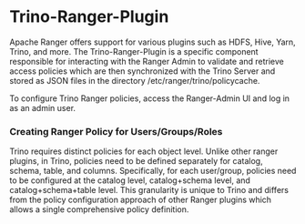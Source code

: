 # Trino-Ranger-Plugin
 
Apache Ranger offers support for various plugins such as HDFS, Hive, Yarn, Trino, and more. The Trino-Ranger-Plugin is a specific component responsible for interacting with the Ranger Admin to validate and retrieve access policies which are then synchronized with the Trino Server and stored as JSON files in the directory /etc/ranger/trino/policycache.
 
To configure Trino Ranger policies, access the Ranger-Admin UI and log in as an admin user. 
 
### Creating Ranger Policy for Users/Groups/Roles
Trino requires distinct policies for each object level. Unlike other ranger plugins, in Trino, policies need to be defined separately for catalog, schema, table, and columns. Specifically, for each user/group, policies need to be configured at the catalog level, catalog+schema level, and catalog+schema+table level. This granularity is unique to Trino and differs from the policy configuration approach of other Ranger plugins which allows a single comprehensive policy definition.
